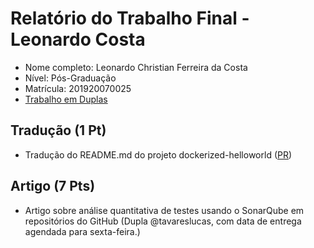 # Relatório do Trabalho Final - Leonardo Costa

* Nome completo: Leonardo Christian Ferreira da Costa
* Nível: Pós-Graduação
* Matrícula: 201920070025
* [Trabalho em Duplas](https://github.com/gustavopinto/tesl/blob/master/duplas/Dupla_LEONARDO_LUCAS.md)

## Tradução (1 Pt)

* Tradução do README.md do projeto dockerized-helloworld ([PR](https://github.com/gpupo-meta/dockerized-helloworld/pull/3))

## Artigo (7 Pts)

* Artigo sobre análise quantitativa de testes usando o SonarQube em repositórios do GitHub (Dupla @tavareslucas, com data de 
entrega agendada para sexta-feira.)
